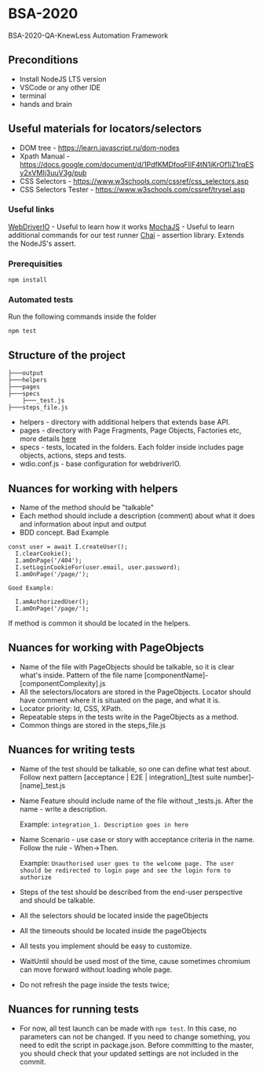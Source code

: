 # BSA-2020
BSA-2020-QA-KnewLess Automation Framework

## Preconditions
- Install NodeJS LTS version
- VSCode or any other IDE
- terminal
- hands and brain

## Useful materials for locators/selectors
- DOM tree - https://learn.javascript.ru/dom-nodes
- Xpath Manual - https://docs.google.com/document/d/1PdfKMDfoqFIlF4tN1jKrOf1iZ1rqESy2xVMIj3uuV3g/pub
- CSS Selectors - https://www.w3schools.com/cssref/css_selectors.asp
- CSS Selectors Tester - https://www.w3schools.com/cssref/trysel.asp

### Useful links

[WebDriverIO](https://webdriver.io/docs/api.html) - Useful to learn how it works
[MochaJS](https://mochajs.org/#command-line-usage) - Useful to learn additional commands for our test runner
[Chai](https://www.chaijs.com/) - assertion library. Extends the NodeJS's assert.

### Prerequisities
```
npm install

```

### Automated tests

Run the following commands inside the folder
```
npm test 
```

## Structure of the project
```
├───output
├───helpers
├───pages
├───specs
    ├───_test.js
├───steps_file.js
```
* helpers - directory with additional helpers that extends base API.
* pages - directory with Page Fragments, Page Objects, Factories etc, more details [here](https://webdriver.io/docs/pageobjects.html)
* specs - tests, located in the folders. Each folder inside includes page objects, actions, steps and tests.
* wdio.conf.js - base configuration for webdriverIO. 

## Nuances for working with helpers
* Name of the method should be "talkable"
* Each method should include a description (comment) about what it does and information about input and output
* BDD concept.
	Bad Example
```
const user = await I.createUser();
  I.clearCookie();
  I.amOnPage('/404');
  I.setLoginCookieFor(user.email, user.password);
  I.amOnPage('/page/');
```
    Good Example:
```
  I.amAuthorizedUser();
  I.amOnPage('/page/');
```
If method is common it should be located in the helpers.

## Nuances for working with PageObjects
* Name of the file with PageObjects should be talkable, so it is clear what's inside. Pattern of the file name [componentName]-[componentComplexity].js
* All the selectors/locators are stored in the PageObjects. Locator should have comment where it is situated on the page, and what it is.
* Locator priority: Id, CSS, XPath. 
* Repeatable steps in the tests write in the PageObjects as a method.
* Common things are stored in the steps_file.js

## Nuances for writing tests

* Name of the test should be talkable, so one can define what test about. Follow next pattern [acceptance | E2E | integration]_[test suite number]-[name]_test.js

* Name Feature should include name of the file without _tests.js. After the name - write a description.

	Example: `integration_1. Description goes in here`

* Name Scenario - use case or story with acceptance criteria in the name. Follow the rule - When->Then.

	Example: `Unauthorised user goes to the welcome page. The user should be redirected to login page and see the login form to authorize`

* Steps of the test should be described from the end-user perspective and should be talkable.
* All the selectors should be located inside the pageObjects
* All the timeouts should be located inside the pageObjects
* All tests you implement should be easy to customize. 

* WaitUntil should be used most of the time, cause sometimes chromium can move forward without loading whole page.
* Do not refresh the page inside the tests twice; 

## Nuances for running tests
* For now, all test launch can be made with `npm test`. In this case, no parameters can not be changed. If you need to change something, you need to edit the script in package.json. Before committing to the master, you should check that your updated settings are not included in the commit. 

